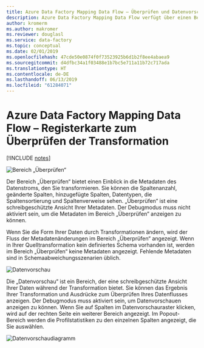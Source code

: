```yaml
---
title: Azure Data Factory Mapping Data Flow – Überprüfen und Datenvorschau
description: Azure Data Factory Mapping Data Flow verfügt über einen Bereich, der Datenflussmetadaten („Überprüfen“) und eine Datenvorschau im Debugmodus („Datenvorschau“) anzeigt.
author: kromerm
ms.author: makromer
ms.reviewer: douglasl
ms.service: data-factory
ms.topic: conceptual
ms.date: 02/01/2019
ms.openlocfilehash: 47cde50e0874f0f73523925b6d1b2f8ee4abaea9
ms.sourcegitcommit: d4dfbc34a1f03488e1b7bc5e711a11b72c717ada
ms.translationtype: HT
ms.contentlocale: de-DE
ms.lasthandoff: 06/13/2019
ms.locfileid: "61284071"
---
```

# <a name="azure-data-factory-mapping-data-flow-transformation-inspect-tab"></a>Azure Data Factory Mapping Data Flow – Registerkarte zum Überprüfen der Transformation

[!INCLUDE [notes](../../includes/data-factory-data-flow-preview.md)]

![Bereich „Überprüfen“](media/data-flow/agg3.png "Bereich „Überprüfen“")

Der Bereich „Überprüfen“ bietet einen Einblick in die Metadaten des Datenstroms, den Sie transformieren. Sie können die Spaltenanzahl, geänderte Spalten, hinzugefügte Spalten, Datentypen, die Spaltensortierung und Spaltenverweise sehen. „Überprüfen“ ist eine schreibgeschützte Ansicht Ihrer Metadaten. Der Debugmodus muss nicht aktiviert sein, um die Metadaten im Bereich „Überprüfen“ anzeigen zu können.

Wenn Sie die Form Ihrer Daten durch Transformationen ändern, wird der Fluss der Metadatenänderungen im Bereich „Überprüfen“ angezeigt. Wenn in Ihrer Quelltransformation kein definiertes Schema vorhanden ist, werden im Bereich „Überprüfen“ keine Metadaten angezeigt. Fehlende Metadaten sind in Schemaabweichungsszenarien üblich.

![Datenvorschau](media/data-flow/datapreview.png "Datenvorschau")

Die „Datenvorschau“ ist ein Bereich, der eine schreibgeschützte Ansicht Ihrer Daten während der Transformation bietet. Sie können das Ergebnis Ihrer Transformation und Ausdrücke zum Überprüfen Ihres Datenflusses anzeigen. Der Debugmodus muss aktiviert sein, um Datenvorschauen anzeigen zu können. Wenn Sie auf Spalten im Datenvorschauraster klicken, wird auf der rechten Seite ein weiterer Bereich angezeigt. Im Popout-Bereich werden die Profilstatistiken zu den einzelnen Spalten angezeigt, die Sie auswählen.

![Datenvorschaudiagramm](media/data-flow/chart.png "Datenvorschaudiagramm")

